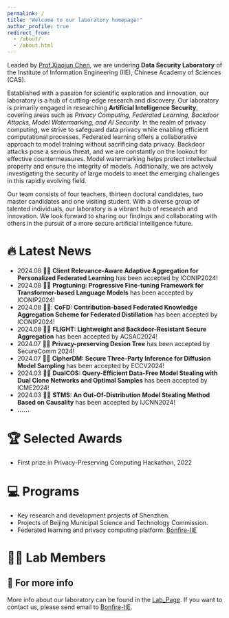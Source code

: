```yaml
---
permalink: /
title: "Welcome to our laboratory homepage!"
author_profile: true
redirect_from: 
  - /about/
  - /about.html
---
```

Leaded by [Prof.Xiaojun Chen](https://xiaoj-chen.github.io), we are undering **Data Security Laboratory** of the Institute of Information Engineering (IIE), Chinese Academy of Sciences (CAS).

Established with a passion for scientific exploration and innovation, our laboratory is a hub of cutting-edge research and discovery. Our laboratory is primarily engaged in researching **Artificial Intelligence Security**, covering areas such as *Privacy Computing, Federated Learning, Backdoor Attacks, Model Watermarking, and AI Security*. In the realm of privacy computing, we strive to safeguard data privacy while enabling efficient computational processes. Federated learning offers a collaborative approach to model training without sacrificing data privacy. Backdoor attacks pose a serious threat, and we are constantly on the lookout for effective countermeasures. Model watermarking helps protect intellectual property and ensure the integrity of models. Additionally, we are actively investigating the security of large models to meet the emerging challenges in this rapidly evolving field.

Our team consists of four teachers, thirteen doctoral candidates, two master candidates and one visiting student. With a diverse group of talented individuals, our laboratory is a vibrant hub of research and innovation. We look forward to sharing our findings and collaborating with others in the pursuit of a more secure artificial intelligence future.


🔥 Latest News
======
* 2024.08 🎉🎉 **Client Relevance-Aware Adaptive Aggregation for Personalized Federated Learning** has been accepted by ICONIP2024!
* 2024.08 🎉🎉 **Progtuning: Progressive Fine-tuning Framework for Transformer-based Language Models** has been accepted by ICONIP2024!
* 2024.08 🎉🎉: **CoFD: Contribution-based Federated Knowledge Aggregation Scheme for Federated Distillation** has been accepted by ICONIP2024!
* 2024.08 :tada::tada: **FLIGHT: Lightweight and Backdoor-Resistant Secure Aggregation** has been accepted by ACSAC2024!
* 2024.07 :tada::tada: **Privacy-preserving Desion Tree** has been accepted by SecureComm 2024!
* 2024.07 :tada::tada: **CipherDM: Secure Three-Party Inference for Diffusion Model Sampling** has been accepted by ECCV2024!
* 2024.03 :tada::tada: **DualCOS: Query-Efficient Data-Free Model Stealing with Dual Clone Networks and Optimal Samples** has been accepted by ICME2024!
* 2024.03 :tada::tada: **STMS: An Out-Of-Distribution Model Stealing Method Based on Causality** has been accepted by IJCNN2024!
* **......**


:trophy: Selected Awards
======
* First prize in Privacy-Preserving Computing Hackathon, 2022

:computer: Programs
======
* Key research and development projects of Shenzhen.
* Projects of Beijing Municipal Science and Technology Commission.
* Federated learning and privacy computing platform: [Bonfire-IIE](https://github.com/Bonfire-IIE)



:guardsman: Lab Members
======


:page_with_curl: For more info
------
More info about our laboratory can be found in the [Lab_Page](https://Bonfire-IIE.github.io/). If you want to contact us, please send email to [Bonfire-IIE](mailto:zhaoxin@iie.ac.cn).
